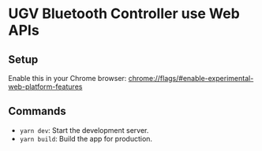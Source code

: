 # UGV Bluetooth Controller use Web APIs

## Setup

Enable this in your Chrome browser:
[chrome://flags/#enable-experimental-web-platform-features](chrome://flags/#enable-experimental-web-platform-features)

## Commands

- `yarn dev`: Start the development server.
- `yarn build`: Build the app for production.
